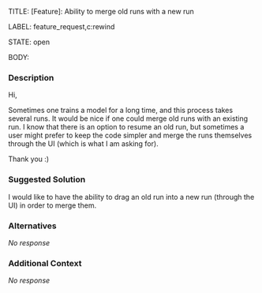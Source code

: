 TITLE:
[Feature]: Ability to merge old runs with a new run

LABEL:
feature_request,c:rewind

STATE:
open

BODY:
### Description

Hi, 

Sometimes one trains a model for a long time, and this process takes several runs. It would be nice if one could merge old runs with an existing run. I know that there is an option to resume an old run, but sometimes a user might prefer to keep the code simpler and merge the runs themselves through the UI (which is what I am asking for). 

Thank you :)

### Suggested Solution

I would like to have the ability to drag an old run into a new run (through the UI) in order to merge them. 

### Alternatives

_No response_

### Additional Context

_No response_

